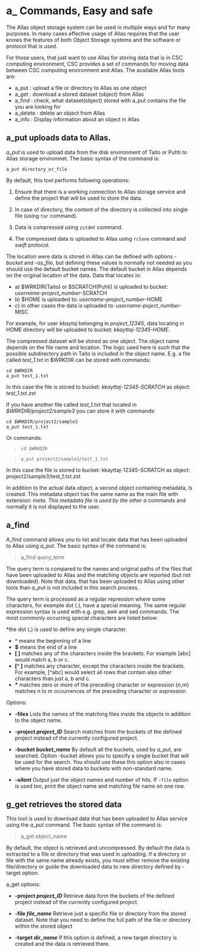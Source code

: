 # a_ Commands, Easy and safe

The Allas object storage system can be used in multiple ways and for many purposes. In many cases effective usage of Allas requires that the user knows the features of both Object Storage systems and the software or protocol that is used.

For those users, that just want to use Allas for storing data that is in CSC computing environment, CSC provides a set of commands for moving data between CSC computing environment and Allas. The available Allas tools are:
  
- a_put : upload a file or directory to Allas as one object
- a_get : download a stored dataset (object) from Allas
- a_find : check, what dataset(object) stored with a_put contains the file you are looking for
- a_delete : delete an object from Allas
- a_info : Display information about an object in Allas


## a_put uploads data to Allas.

<i>a_put</i> is used to upload data from the disk environment of Taito or Puhti to 
Allas storage environmet. The basic syntax of the command is:

```
a_put directory_or_file
```

By default, this tool performs following operations:

1. Ensure that there is a working connection to Allas storage service and 
define the project that will be used to store the data.

2. In case of directory, the content of the directory is collected into single file
(using `tar` command).

3. Data is compressed using `zstdmt` command.

4. The compressed data is uploaded to Allas using `rclone` command and _swift_ protocol.

The location were data is stored in Allas can be defined with options
<i>-bucket</i> and <i>-os_file</i>, but defining these values is normally not needed as you should use the default bucket names.
 The default bucket in Allas depends on the original location of the data. Data that locates in:
 
  * a) $WRKDIR(Taito) or $SCRATCH(Puhti) is uploaded to bucket:  <i>username-project_number</i>-SCRATCH
  * b) $HOME is uploaded to: <i>username-project_number</i>-HOME
  * c) in other cases the data is uploaded to: <i>username-poject_number</i>-MISC

For example, for user <i>kkaytaj</i> belonging in <i>project_12345</i>, data locating in HOME directory
will be uploaded to bucket: <i>kkayttaj-12345-HOME</i>.

The compressed dataset will be stored as one object. The object name depends on the
file name and location. The logic used here is such that the possible subdirectory path in Taito is included 
in the object name. E.g. a file called *test_1.txt* in $WRKDIR can be stored with commands:

```
cd $WRKDIR
a_put test_1.txt
```

In this case the file is stored to bucket: _kkayttaj-12345-SCRATCH_
as object: *test_1.txt.zst*

If you have another file called *test_1.txt* that located in _$WRKDIR/project2/sample3_
you can store it with commands:
   
```
cd $WRKDIR/project2/sample3
a_put test_1.txt
```
  
Or commands:
>     cd $WRKDIR

>     a_put project2/sample3/test_1.txt

In this case the file is stored to bucket: kkayttaj-12345-SCRATCH 
as object:  project2/sample3/test_1.txt.zst

In addition to the actual data object, a second object containing 
metadata, is created. This metadata object has the same name as the
main file with extension: <i>_meta</i>. This metadata file is used by the 
other a_ commands and normally it is not displayed to the user.


## a_find

A_find command allows you to list and locate data that has been uploaded to Allas using <i>a_put</i>.
The basic syntax of the command is:

>    a_find <i>query_term</i>

The query term is compared to the names and original paths of the files that have been uploaded to
Allas and the matching objects are reported (but not downloaded). Note that data, that has been uploaded 
to Allas using other tools than <i>a_put</i> is not included in this search process.

The query term is processed as a regular repression where some characters, for example dot (.), have a special meaning.
The same regular expression syntax is used with e.g. grep, awk and sed commands.
The most commonly occurring special characters are listed below:

*the dot (<b>.</b>) is used to define any single character.
* <b>^</b> means the beginning of a line
* <b>$</b> means the end of a line
* <b>[ ]</b> matches any of the characters inside the brackets. For example [abc] would match a, b or c.
* <b>[^ ]</b> matches any character, except the characters inside the brackets. 
    For example, [^abc] would select all rows that contain also other characters
    than just a, b and c.
* <b>*</b> matches zero or more of the preceding character or expression
    \{n,m\} matches n to m occurrences of the preceding character or expression


Options:

- **-files**  Lists the names of the matching files inside the objects in addition to the object name.

* <b>-project <i>project_ID</i></b>   Search matches from the buckets of the defined project instead of the currently configured project. 

* <b>-bucket <i>bucket_name</i></b>   By default all the buckets, used by <i>a_put</i>, are searched. Option -bucket allows you to specify a single bucket that will be used for the search. You should use these this option also in cases where you have stored data to buckets with non-standard name.

- **-silent**            Output just the object names and number of hits. If `-file` option is used too, print the object name and matching file name on one row.
                             
## g_get retrieves the stored data

This tool is used to download data that has been uploaded to Allas service using the <i>a_put</i> command.
The basic syntax of the command is:

>    a_get object_name

By default, the object is retrieved and uncompressed. By default the data is extracted to a file or directory that was used in uploading. If a directory or file with the same name already exists, you must either remove the existing file/directory or guide the downloaded data to new directory defined by -target option.

a_get options:


* <b>-project <i>project_ID</i></b>  Retrieve data form the buckets of the defined project instead of the currently configured project. 

- **-file _file_name_**      Retrieve just a specific file or directory from the stored dataset. Note that you need to define the full path of the file or directory within the stored object

- **-target _dir_name_**      If this option is defined, a new target directory is created and the data is retrieved there.



